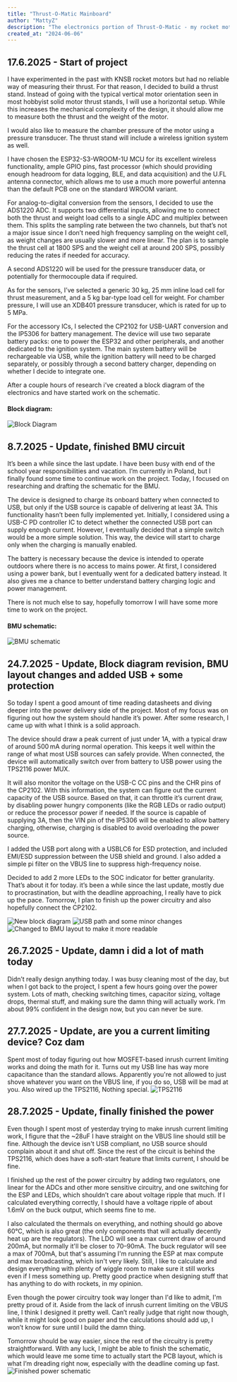 ```yaml
---
title: "Thrust-O-Matic Mainboard"
author: "MattyZ"
description: "The electronics portion of Thrust-O-Matic - my rocket motor thrust stand project."
created_at: "2024-06-06"
---
```


## 17.6.2025 - Start of project
I have experimented in the past with KNSB rocket motors but had no reliable way of measuring their thrust. For that reason, I decided to build a thrust stand. Instead of going with the typical vertical motor orientation seen in most hobbyist solid motor thrust stands, I will use a horizontal setup. While this increases the mechanical complexity of the design, it should allow me to measure both the thrust and the weight of the motor.

I would also like to measure the chamber pressure of the motor using a pressure transducer. The thrust stand will include a wireless ignition system as well.

I have chosen the ESP32-S3-WROOM-1U MCU for its excellent wireless functionality, ample GPIO pins, fast processor (which should providing enough headroom for data logging, BLE, and data acquisition) and the U.FL antenna connector, which allows me to use a much more powerful antenna than the default PCB one on the standard WROOM variant.

For analog-to-digital conversion from the sensors, I decided to use the ADS1220 ADC. It supports two differential inputs, allowing me to connect both the thrust and weight load cells to a single ADC and multiplex between them. This splits the sampling rate between the two channels, but that’s not a major issue since I don’t need high frequency sampling on the weight cell, as weight changes are usually slower and more linear. The plan is to sample the thrust cell at 1800 SPS and the weight cell at around 200 SPS, possibly reducing the rates if needed for accuracy.

A second ADS1220 will be used for the pressure transducer data, or potentially for thermocouple data if required.

As for the sensors, I’ve selected a generic 30 kg, 25 mm inline load cell for thrust measurement, and a 5 kg bar-type load cell for weight. For chamber pressure, I will use an XDB401 pressure transducer, which is rated for up to 5 MPa.

For the accessory ICs, I selected the CP2102 for USB-UART conversion and the IP5306 for battery management. The device will use two separate battery packs: one to power the ESP32 and other peripherals, and another dedicated to the ignition system. The main system battery will be rechargeable via USB, while the ignition battery will need to be charged separately, or possibly through a second battery charger, depending on whether I decide to integrate one.

After a couple hours of research i’ve created a block diagram of the electronics and have started work on the schematic.

#### Block diagram:
![Block Diagram](https://hc-cdn.hel1.your-objectstorage.com/s/v3/ad1050f0f4cdaa7833b0d3583ed547c1f04eebf5_image.png)


## 8.7.2025 - Update, finished BMU circuit
It’s been a while since the last update. I have been busy with end of the school year responsibilities and vacation. I’m currently in Poland, but I finally found some time to continue work on the project. Today, I focused on researching and drafting the schematic for the BMU.

The device is designed to charge its onboard battery when connected to USB, but only if the USB source is capable of delivering at least 3A. This functionality hasn’t been fully implemented yet. Initially, I considered using a USB-C PD controller IC to detect whether the connected USB port can supply enough current. However, I eventually decided that a simple switch would be a more simple solution. This way, the device will start to charge only when the charging is manually enabled.

The battery is necessary because the device is intended to operate outdoors where there is no access to mains power. At first, I considered using a power bank, but I eventually went for a dedicated battery instead. It also gives me a chance to better understand battery charging logic and power management.

There is not much else to say, hopefully tomorrow I will have some more time to work on the project.

#### BMU schematic:
![BMU schematic](https://hc-cdn.hel1.your-objectstorage.com/s/v3/0bf70f7e9a7e821279a5e142fa11d75b07970837_image.png)


## 24.7.2025 - Update, Block diagram revision, BMU layout changes and added USB + some protection
So today I spent a good amount of time reading datasheets and diving deeper into the power delivery side of the project. Most of my focus was on figuring out how the system should handle it’s power. After some research, I came up with what I think is a solid approach.

The device should draw a peak current of just under 1A, with a typical draw of around 500 mA during normal operation. This keeps it well within the range of what most USB sources can safely provide. When connected, the device will automatically switch over from battery to USB power using the TPS2116 power MUX.

It will also monitor the voltage on the USB-C CC pins and the CHR pins of the CP2102. With this information, the system can figure out the current capacity of the USB source. Based on that, it can throttle it’s current draw, by disabling power hungry components (like the RGB LEDs or radio output) or reduce the processor power if needed. If the source is capable of supplying 3A, then the VIN pin of the IP5306 will be enabled to allow battery charging, otherwise, charging is disabled to avoid overloading the power source.

I added the USB port along with a USBLC6 for ESD protection, and included EMI/ESD suppression between the USB shield and ground. I also added a simple pi filter on the VBUS line to suppress high-frequency noise.

Decided to add 2 more LEDs to the SOC indicator for better granularity. That’s about it for today. it’s been a while since the last update, mostly due to procrastination, but with the deadline approaching, I really have to pick up the pace. Tomorrow, I plan to finish up the power circuitry and also hopefully connect the CP2102.

![New block diagram](https://hc-cdn.hel1.your-objectstorage.com/s/v3/bbaa5b2785fe36aa1492deabeb4fdb3550108e6f_block_diagram.png)
![USB path and some minor changes](https://hc-cdn.hel1.your-objectstorage.com/s/v3/b591260be96d52a30e19298110aa1b396e16f12c_main.png)
![Changed to BMU layout to make it more readable](https://hc-cdn.hel1.your-objectstorage.com/s/v3/70f88f490d9c3e2df8fd7838451364e0782709c9_bmu.png)

## 26.7.2025 - Update, damn i did a lot of math today
Didn’t really design anything today. I was busy cleaning most of the day, but when I got back to the project, I spent a few hours going over the power system. Lots of math, checking switching times, capacitor sizing, voltage drops, thermal stuff, and making sure the damn thing will actually work. I’m about 99% confident in the design now, but you can never be sure.

## 27.7.2025 - Update, are you a current limiting device? Coz dam
Spent most of today figuring out how MOSFET-based inrush current limiting works and doing the math for it. Turns out my USB line has way more capacitance than the standard allows. Apparently you're not allowed to just shove whatever you want on the VBUS line, if you do so, USB will be mad at you. Also wired up the TPS2116, Nothing special.
![TPS2116](https://hc-cdn.hel1.your-objectstorage.com/s/v3/6b812e779c88425ae6f345eb355c1afd335647b9_image.png)

## 28.7.2025 - Update, finally finished the power
Even though I spent most of yesterday trying to make inrush current limiting work, I figure that the ~28uF I have straight on the VBUS line should still be fine. Although the device isn't USB compliant, no USB source should complain about it and shut off. Since the rest of the circuit is behind the TPS2116, which does have a soft-start feature that limits current, I should be fine.

I finished up the rest of the power circuitry by adding two regulators, one linear for the ADCs and other more sensitive circuitry, and one switching for the ESP and LEDs, which shouldn’t care about voltage ripple that much. If I calculated everything correctly, I should have a voltage ripple of about 1.6mV on the buck output, which seems fine to me.

I also calculated the thermals on everything, and nothing should go above 60°C, which is also great (the only components that will actually decently heat up are the regulators). The LDO will see a max current draw of around 200mA, but normally it'll be closer to 70–90mA. The buck regulator will see a max of 700mA, but that's assuming I'm running the ESP at max compute and max broadcasting, which isn't very likely. Still, I like to calculate and design everything with plenty of wiggle room to make sure it still works even if I mess something up. Pretty good practice when designing stuff that has anything to do with rockets, in my opinion.

Even though the power circuitry took way longer than I'd like to admit, I'm pretty proud of it. Aside from the lack of inrush current limiting on the VBUS line, I think I designed it pretty well. Can’t really judge that right now though, while it might look good on paper and the calculations should add up, I won’t know for sure until I build the damn thing.

Tomorrow should be way easier, since the rest of the circuitry is pretty straightforward. With any luck, I might be able to finish the schematic, which would leave me some time to actually start the PCB layout, which is what I’m dreading right now, especially with the deadline coming up fast.
![Finished power schematic](https://hc-cdn.hel1.your-objectstorage.com/s/v3/c93e7ed0cc80505364b9fffd4093fa366432da03_schematic_tom-v2-mainboard_2025-07-28.png)
